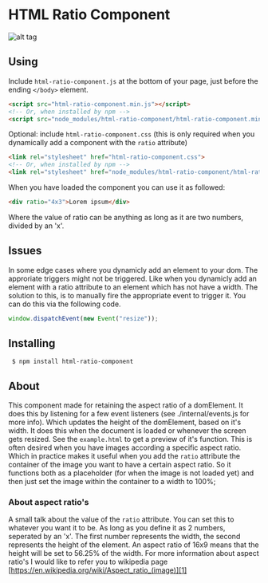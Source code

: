 # HTML Ratio Component

![alt tag](https://raw.githubusercontent.com/JeffreyArts/html-ratio-component/master/html-ratio-element.gif)

## Using

Include `html-ratio-component.js` at the bottom of your page, just before the ending `</body>` element.
```html
<script src="html-ratio-component.min.js"></script>
<!-- Or, when installed by npm -->
<script src="node_modules/html-ratio-component/html-ratio-component.min.js"></script>
```

Optional: include `html-ratio-component.css` (this is only required when you dynamically add a component with the `ratio` attribute)
```html
<link rel="stylesheet" href="html-ratio-component.css">
<!-- Or, when installed by npm -->
<link rel="stylesheet" href="node_modules/html-ratio-component/html-ratio-component.css">
```

When you have loaded the component you can use it as followed:
```html
<div ratio="4x3">Lorem ipsum</div>
```
Where the value of ratio can be anything as long as it are two numbers, divided by an 'x'.

## Issues

In some edge cases where you dynamicly add an element to your dom. The approriate triggers might not be triggered. Like when you dynamicly add an element with a ratio attribute to an element which has not have a width. The solution to this, is to manually fire the appropriate event to trigger it. You can do this via the following code.
```js
window.dispatchEvent(new Event("resize"));
```

## Installing
```
 $ npm install html-ratio-component
```



## About
This component made for retaining the aspect ratio of a domElement. It does this by listening for a few event listeners (see ./internal/events.js for more info). Which updates the height of the domElement, based on it's width. It does this when the document is loaded or whenever the screen gets resized. See the `example.html` to get a preview of it's function. This is often desired when you have images according a specific aspect ratio. Which in practice makes it useful when you add the `ratio` attribute the container of the image you want to have a certain aspect ratio. So it functions both as a placeholder (for when the image is not loaded yet) and then just set the image within the container to a width to 100%;



### About aspect ratio's
A small talk about the value of the `ratio` attribute. You can set this to whatever you want it to be. As long as you define it as 2 numbers, seperated by an 'x'. The first number represents the width, the second represents the height of the element. An aspect ratio of 16x9 means that the height will be set to 56.25% of the width. For more information about aspect ratio's I would like to refer you to wikipedia page [https://en.wikipedia.org/wiki/Aspect_ratio_(image)][1]

[1]: https://en.wikipedia.org/wiki/Aspect_ratio_(image)
